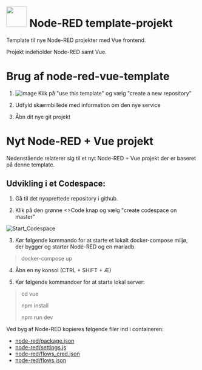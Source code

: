 # <img src="https://user-images.githubusercontent.com/80261692/226564602-21d9c099-7c27-4ab0-80cb-295844e318de.png" width="54"> Node-RED template-projekt

Template til nye Node-RED projekter med Vue frontend.

Projekt indeholder Node-RED samt Vue.

  

# Brug af node-red-vue-template

1. ![image](https://user-images.githubusercontent.com/80261692/226566679-e7785e2b-1d03-4b43-a01f-47ecb709d3a2.png) Klik på "use this template" og vælg "create a new repository"

2. Udfyld skærmbillede med information om den nye service

3. Åbn dit nye git projekt

  

# Nyt Node-RED + Vue projekt

Nedenstående relaterer sig til et nyt Node-RED + Vue projekt der er baseret på denne template.

  

## Udvikling i et Codespace:

1. Gå til det nyoprettede repository i github.

2. Klik på den grønne <>Code knap og vælg "create codespace on master"

![Start_Codespace](https://user-images.githubusercontent.com/80261692/226568105-5b9680e4-f1bb-465a-9f10-dcd305b534a8.gif)
  
3. Kør følgende kommando for at starte  et lokalt docker-compose miljø, der bygger og starter Node-RED og en mariadb.
> docker-compose up

4. Åbn en ny konsol (CTRL + SHIFT + Æ)

5. Kør følgende kommandoer for at starte lokal server:
> cd vue
> 
> npm install
>
> npm run dev


Ved byg af Node-RED kopieres følgende filer ind i containeren:
* [node-red/package.json](node-red/package.json)
* [node-red/settings.js](node-red/settings.js)
* [node-red/flows_cred.json](node-red/flows_cred.json)
* [node-red/flows.json](node-red/flows.json)
